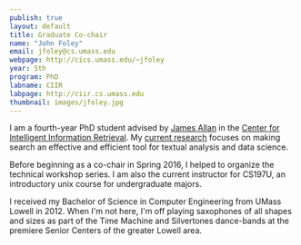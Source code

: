 ```yaml
---
publish: true
layout: default
title: Graduate Co-chair
name: "John Foley"
email: jfoley@cs.umass.edu
webpage: http://cics.umass.edu/~jfoley
year: 5th
program: PhD
labname: CIIR
labpage: http://ciir.cs.umass.edu
thumbnail: images/jfoley.jpg
---
```


I am a fourth-year PhD student advised by [James Allan](http://cics.umass.edu/~allan) in the [Center for Intelligent Information Retrieval](http://ciir.cs.umass.edu). My [current research](http://cs.umass.edu/~jfoley) focuses on making search an effective and efficient tool for textual analysis and data science.

Before beginning as a co-chair in Spring 2016, I helped to organize the technical workshop series. I am also the current instructor for CS197U, an introductory unix course for undergraduate majors.

I received my Bachelor of Science in Computer Engineering from UMass Lowell in 2012. When I'm not here, I'm off playing saxophones of all shapes and sizes as part of the Time Machine and Silvertones dance-bands at the premiere Senior Centers of the greater Lowell area.
